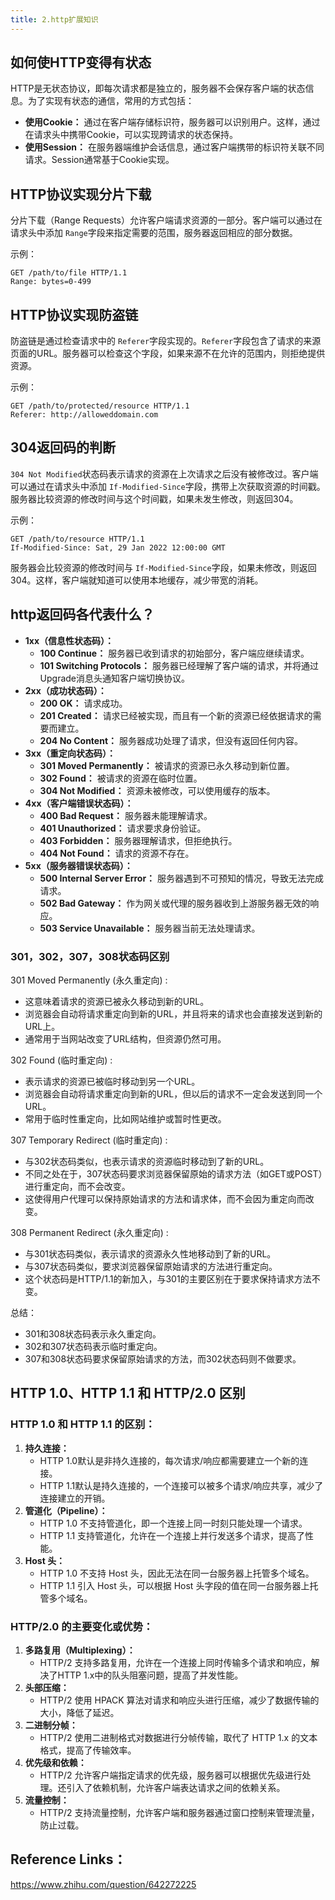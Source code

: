 ```yaml
---
title: 2.http扩展知识
---
```

## 如何使HTTP变得有状态

HTTP是无状态协议，即每次请求都是独立的，服务器不会保存客户端的状态信息。为了实现有状态的通信，常用的方式包括：

* **使用Cookie：** 通过在客户端存储标识符，服务器可以识别用户。这样，通过在请求头中携带Cookie，可以实现跨请求的状态保持。
* **使用Session：** 在服务器端维护会话信息，通过客户端携带的标识符关联不同请求。Session通常基于Cookie实现。

## HTTP协议实现分片下载

分片下载（Range Requests）允许客户端请求资源的一部分。客户端可以通过在请求头中添加 `Range`字段来指定需要的范围，服务器返回相应的部分数据。

示例：

```
GET /path/to/file HTTP/1.1
Range: bytes=0-499
```

## HTTP协议实现防盗链

防盗链是通过检查请求中的 `Referer`字段实现的。`Referer`字段包含了请求的来源页面的URL。服务器可以检查这个字段，如果来源不在允许的范围内，则拒绝提供资源。

示例：

```
GET /path/to/protected/resource HTTP/1.1
Referer: http://alloweddomain.com
```

## 304返回码的判断

`304 Not Modified`状态码表示请求的资源在上次请求之后没有被修改过。客户端可以通过在请求头中添加 `If-Modified-Since`字段，携带上次获取资源的时间戳。服务器比较资源的修改时间与这个时间戳，如果未发生修改，则返回304。

示例：

```
GET /path/to/resource HTTP/1.1
If-Modified-Since: Sat, 29 Jan 2022 12:00:00 GMT
```

服务器会比较资源的修改时间与 `If-Modified-Since`字段，如果未修改，则返回304。这样，客户端就知道可以使用本地缓存，减少带宽的消耗。

## http返回码各代表什么？

* **1xx（信息性状态码）：**
  * **100 Continue：** 服务器已收到请求的初始部分，客户端应继续请求。
  * **101 Switching Protocols：** 服务器已经理解了客户端的请求，并将通过Upgrade消息头通知客户端切换协议。
* **2xx（成功状态码）：**
  * **200 OK：** 请求成功。
  * **201 Created：** 请求已经被实现，而且有一个新的资源已经依据请求的需要而建立。
  * **204 No Content：** 服务器成功处理了请求，但没有返回任何内容。
* **3xx（重定向状态码）：**
  * **301 Moved Permanently：** 被请求的资源已永久移动到新位置。
  * **302 Found：** 被请求的资源在临时位置。
  * **304 Not Modified：** 资源未被修改，可以使用缓存的版本。
* **4xx（客户端错误状态码）：**
  * **400 Bad Request：** 服务器未能理解请求。
  * **401 Unauthorized：** 请求要求身份验证。
  * **403 Forbidden：** 服务器理解请求，但拒绝执行。
  * **404 Not Found：** 请求的资源不存在。
* **5xx（服务器错误状态码）：**
  * **500 Internal Server Error：** 服务器遇到不可预知的情况，导致无法完成请求。
  * **502 Bad Gateway：** 作为网关或代理的服务器收到上游服务器无效的响应。
  * **503 Service Unavailable：** 服务器当前无法处理请求。

### 301，302，307，308状态码区别

301 Moved Permanently (永久重定向) :

* 这意味着请求的资源已被永久移动到新的URL。
* 浏览器会自动将请求重定向到新的URL，并且将来的请求也会直接发送到新的URL上。
* 通常用于当网站改变了URL结构，但资源仍然可用。

302 Found (临时重定向) :

* 表示请求的资源已被临时移动到另一个URL。
* 浏览器会自动将请求重定向到新的URL，但以后的请求不一定会发送到同一个URL。
* 常用于临时性重定向，比如网站维护或暂时性更改。

307 Temporary Redirect (临时重定向) :

* 与302状态码类似，也表示请求的资源临时移动到了新的URL。
* 不同之处在于，307状态码要求浏览器保留原始的请求方法（如GET或POST）进行重定向，而不会改变。
* 这使得用户代理可以保持原始请求的方法和请求体，而不会因为重定向而改变。

308 Permanent Redirect (永久重定向) :

* 与301状态码类似，表示请求的资源永久性地移动到了新的URL。
* 与307状态码类似，要求浏览器保留原始请求的方法进行重定向。
* 这个状态码是HTTP/1.1的新加入，与301的主要区别在于要求保持请求方法不变。

总结：

* 301和308状态码表示永久重定向。
* 302和307状态码表示临时重定向。
* 307和308状态码要求保留原始请求的方法，而302状态码则不做要求。

## HTTP 1.0、HTTP 1.1 和 HTTP/2.0 区别

### HTTP 1.0 和 HTTP 1.1 的区别：

1. **持久连接：**
   * HTTP 1.0默认是非持久连接的，每次请求/响应都需要建立一个新的连接。
   * HTTP 1.1默认是持久连接的，一个连接可以被多个请求/响应共享，减少了连接建立的开销。
2. **管道化（Pipeline）：**
   * HTTP 1.0 不支持管道化，即一个连接上同一时刻只能处理一个请求。
   * HTTP 1.1 支持管道化，允许在一个连接上并行发送多个请求，提高了性能。
3. **Host 头：**
   * HTTP 1.0 不支持 Host 头，因此无法在同一台服务器上托管多个域名。
   * HTTP 1.1 引入 Host 头，可以根据 Host 头字段的值在同一台服务器上托管多个域名。

### HTTP/2.0 的主要变化或优势：

1. **多路复用（Multiplexing）：**
   * HTTP/2 支持多路复用，允许在一个连接上同时传输多个请求和响应，解决了HTTP 1.x中的队头阻塞问题，提高了并发性能。
2. **头部压缩：**
   * HTTP/2 使用 HPACK 算法对请求和响应头进行压缩，减少了数据传输的大小，降低了延迟。
3. **二进制分帧：**
   * HTTP/2 使用二进制格式对数据进行分帧传输，取代了 HTTP 1.x 的文本格式，提高了传输效率。
4. **优先级和依赖：**
   * HTTP/2 允许客户端指定请求的优先级，服务器可以根据优先级进行处理。还引入了依赖机制，允许客户端表达请求之间的依赖关系。
5. **流量控制：**
   * HTTP/2 支持流量控制，允许客户端和服务器通过窗口控制来管理流量，防止过载。

## Reference Links：

https://www.zhihu.com/question/642272225

